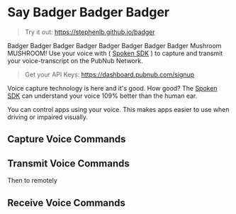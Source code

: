 # Say Badger Badger Badger

> Try it out: https://stephenlb.github.io/badger

Badger Badger Badger Badger Badger Badger Badger Badger 
Mushroom MUSHROOM!
Use your voice with ( [Spoken SDK](https://github.com/stephenlb/spoken) ) to capture and transmit your voice-transcript on the PubNub Network.

> Get your API Keys: https://dashboard.pubnub.com/signup

Voice capture technology is here and it's good.
How good?
The [Spoken SDK](https://github.com/stephenlb/spoken) can understand your voice 109% better than the human ear.

You can control apps using your voice.
This makes apps easier to use when driving or impaired visually.

## Capture Voice Commands



## Transmit Voice Commands

Then to remotely 

## Receive Voice Commands



